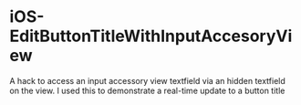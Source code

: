 # iOS-EditButtonTitleWithInputAccesoryView

A hack to access an input accessory view textfield via an hidden textfield on the view. I used this to demonstrate a real-time update to a button title